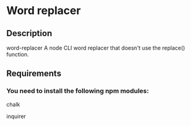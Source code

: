 # Word replacer

## Description
 word-replacer A node CLI word replacer that doesn't use the replace() function.

## Requirements
### You need to install the following npm modules:
chalk

inquirer
